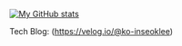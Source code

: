 [![My GitHub stats](https://github-readme-stats.vercel.app/api?username=ko-inseoklee&count_private=true)](https://github.com/anuraghazra/github-readme-stats)


Tech Blog: (https://velog.io/@ko-inseoklee)

